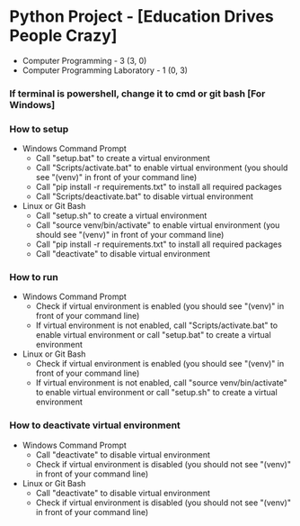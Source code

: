 # Python Project - [Education Drives People Crazy]
- Computer Programming - 3 (3, 0)
- Computer Programming Laboratory - 1 (0, 3)

### **If terminal is powershell, change it to cmd or git bash [For Windows]**

### How to setup
- Windows Command Prompt
    - Call "setup.bat" to create a virtual environment
    - Call "Scripts/activate.bat" to enable virtual environment (you should see "(venv)" in front of your command line)
    - Call "pip install -r requirements.txt" to install all required packages
    - Call "Scripts/deactivate.bat" to disable virtual environment
- Linux or Git Bash
    - Call "setup.sh" to create a virtual environment
    - Call "source venv/bin/activate" to enable virtual environment (you should see "(venv)" in front of your command line)
    - Call "pip install -r requirements.txt" to install all required packages
    - Call "deactivate" to disable virtual environment

### How to run
- Windows Command Prompt
    - Check if virtual environment is enabled (you should see "(venv)" in front of your command line)
    - If virtual environment is not enabled, call "Scripts/activate.bat" to enable virtual environment or call "setup.bat" to create a virtual environment
- Linux or Git Bash
    - Check if virtual environment is enabled (you should see "(venv)" in front of your command line)
    - If virtual environment is not enabled, call "source venv/bin/activate" to enable virtual environment or call "setup.sh" to create a virtual environment

### How to deactivate virtual environment
- Windows Command Prompt
    - Call "deactivate" to disable virtual environment
    - Check if virtual environment is disabled (you should not see "(venv)" in front of your command line)
- Linux or Git Bash
    - Call "deactivate" to disable virtual environment
    - Check if virtual environment is disabled (you should not see "(venv)" in front of your command line)